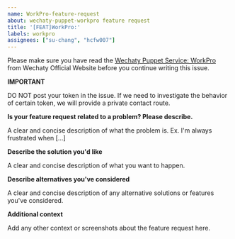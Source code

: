 ```yaml
---
name: WorkPro-feature-request
about: wechaty-puppet-workpro feature request
title: '[FEAT]WorkPro:'
labels: workpro
assignees: ["su-chang", "hcfw007"]
---
```


Please make sure you have read the [Wechaty Puppet Service: WorkPro](https://wechaty.js.org/docs/puppet-services/workpro) from Wechaty Official Website before you continue writing this issue.

**IMPORTANT**

DO NOT post your token in the issue. If we need to investigate the behavior of certain token, we will provide a private contact route.


**Is your feature request related to a problem? Please describe.**

A clear and concise description of what the problem is. Ex. I'm always frustrated when [...]

**Describe the solution you'd like**

A clear and concise description of what you want to happen.

**Describe alternatives you've considered**

A clear and concise description of any alternative solutions or features you've considered.

**Additional context**

Add any other context or screenshots about the feature request here.
